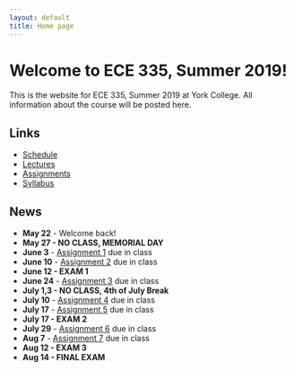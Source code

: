 ```yaml
---
layout: default
title: Home page
---
```


# Welcome to ECE 335, Summer 2019!

This is the website for ECE 335, Summer 2019 at York College.
All information about the course will be posted here.

## Links

* [Schedule](schedule/index.html)
* [Lectures](lectures/index.html)
* [Assignments](assign/index.html)
* [Syllabus](syllabus.html)

## News

* **May 22** - Welcome back!
* **May 27 - NO CLASS, MEMORIAL DAY**
* **June 3** - [Assignment 1](assign/assign01.html) due in class
* **June 10** - [Assignment 2](assign/assign02.html) due in class
* **June 12 - EXAM 1**
* **June 24** - [Assignment 3](assign/assign03.html) due in class
* **July 1,3 - NO CLASS, 4th of July Break**
* **July 10** - [Assignment 4](assign/assign04.html) due in class
* **July 17** - [Assignment 5](assign/assign05.html) due in class
* **July 17 - EXAM 2**
* **July 29** - [Assignment 6](assign/assign06.html) due in class
* **Aug 7** - [Assignment 7](assign/assign07.html) due in class
* **Aug 12 - EXAM 3**
* **Aug 14 - FINAL EXAM**